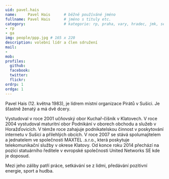 ```yaml
---
uid: pavel.hais
name:     Pavel Hais      # běžně používáné jméno
fullname: Pavel Hais      # jméno s tituly etc.
category:                 # kategorie: rp, praha, vary, hradec, jmk, senat
- rp
- ga
img: people/ppp.jpg # 165 x 220
description: volební lídr a člen sdružení
mail:
- 
mob: 
profiles:
  github:
  facebook:
  twitter:
  flickr:
ordrp: 1
ordga: 1
---
```


Pavel Hais (12. května 1983), je lídrem místní organizace Pirátů v Sušici. Je šťastně ženatý a má dvě dcery.

Vystudoval v roce 2001 učňovský obor Kuchař-číšník v Klatovech. V roce 2004 vystudoval maturitní obor Podnikání v oborech obchodu a služeb v Horažďovicích. V témže roce zahajuje podnikatelskou činnost v poskytování internetu v Sušici a přilehlých obcích. V roce 2007 se stává spolumajitelem a jednatelem ve společnosti MAXTEL .s.r.o., která poskytuje telekomunikační služby v okrese Klatovy. Od konce roku 2014 přechází na pozici statuárního ředitele v evropské společnosti United Networks SE kde je doposud.

Mezi jeho záliby patří práce, setkávání se z lidmi, předávání pozitivní energie, sport a hudba.
